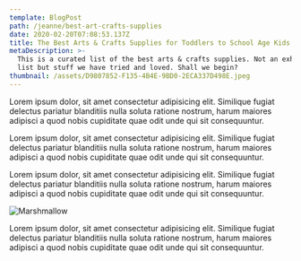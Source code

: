 ```yaml
---
template: BlogPost
path: /jeanne/best-art-crafts-supplies
date: 2020-02-20T07:08:53.137Z
title: The Best Arts & Crafts Supplies for Toddlers to School Age Kids
metaDescription: >-
  This is a curated list of the best arts & crafts supplies. Not an exhausative
  list but stuff we have tried and loved. Shall we begin?
thumbnail: /assets/D9807852-F135-4B4E-9BD0-2ECA337D498E.jpeg
---
```

Lorem ipsum dolor, sit amet consectetur adipisicing elit. Similique fugiat delectus pariatur blanditiis nulla soluta ratione nostrum, harum maiores adipisci a quod nobis cupiditate quae odit unde qui sit consequuntur.

Lorem ipsum dolor, sit amet consectetur adipisicing elit. Similique fugiat delectus pariatur blanditiis nulla soluta ratione nostrum, harum maiores adipisci a quod nobis cupiditate quae odit unde qui sit consequuntur.

Lorem ipsum dolor, sit amet consectetur adipisicing elit. Similique fugiat delectus pariatur blanditiis nulla soluta ratione nostrum, harum maiores adipisci a quod nobis cupiditate quae odit unde qui sit consequuntur.

![Marshmallow](/assets/daniel-lincoln-HlEu2OvHtI0-unsplash.jpg "Marshmallow!")

Lorem ipsum dolor, sit amet consectetur adipisicing elit. Similique fugiat delectus pariatur blanditiis nulla soluta ratione nostrum, harum maiores adipisci a quod nobis cupiditate quae odit unde qui sit consequuntur.
